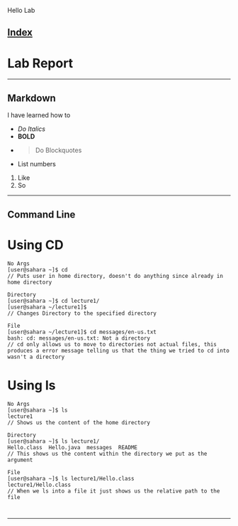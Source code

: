 Hello Lab

[Index](https://zcashe.github.io/cse15l-lab-reports/index.md)
---
# Lab Report
---
## Markdown
I have learned how to
* *Do Italics*
*  **BOLD**
*  > Do Blockquotes
*  List numbers
  1. Like
  2. So
---
## Command Line

# Using CD

```
No Args
[user@sahara ~]$ cd
// Puts user in home directory, doesn't do anything since already in home directory

Directory
[user@sahara ~]$ cd lecture1/
[user@sahara ~/lecture1]$
// Changes Directory to the specified directory

File
[user@sahara ~/lecture1]$ cd messages/en-us.txt 
bash: cd: messages/en-us.txt: Not a directory
// cd only allows us to move to directories not actual files, this produces a error message telling us that the thing we tried to cd into wasn't a directory

```

# Using ls
```
No Args
[user@sahara ~]$ ls
lecture1
// Shows us the content of the home directory

Directory
[user@sahara ~]$ ls lecture1/
Hello.class  Hello.java  messages  README
// This shows us the content within the directory we put as the argument

File
[user@sahara ~]$ ls lecture1/Hello.class 
lecture1/Hello.class
// When we ls into a file it just shows us the relative path to the file
```
#

---
